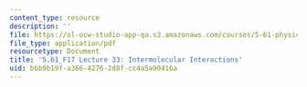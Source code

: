 ```yaml
---
content_type: resource
description: ''
file: https://ol-ocw-studio-app-qa.s3.amazonaws.com/courses/5-61-physical-chemistry-fall-2017/bbb9b19fa36642762d8fcc4a5a90416a_MIT5_61F17_lec33.pdf
file_type: application/pdf
resourcetype: Document
title: '5.61_F17 Lecture 33: Intermolecular Interactions'
uid: bbb9b19f-a366-4276-2d8f-cc4a5a90416a
---
```

